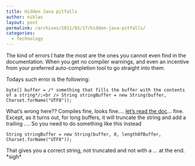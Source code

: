 ```yaml
---
title: Hidden Java pitfalls
author: niklas
layout: post
permalink: /archives/2011/03/17/hidden-java-pitfalls/
categories:
  - Technology
---
```

The kind of errors I hate the most are the ones you cannot even find in the documentation. When you get no compiler warnings, and even an incentive from your preferred auto-completion tool to go straight into them.

Todays such error is the following:

`byte[] buffer = /* something that fills the buffer with the contents of a string*/;<br />
String stringBuffer = new String(buffer, Charset.forName("UTF8"));`

What&#8217;s wrong here?? Compiles fine, looks fine&#8230;. [let&#8217;s read the doc][1]&#8230; fine. Except, as it turns out, for long buffers, it will truncate the string and add a trailing *&#8230;*. So you need to do something like this instead

`String stringBuffer = new String(buffer, 0, lengthOfBuffer, Charset.forName("UTF8"));`

That gives you a correct string, not truncated and not with a *&#8230;* at the end. \*sigh\*

 [1]: http://download.oracle.com/javase/6/docs/api/java/lang/String.html#String(byte[],%20java.nio.charset.Charset)